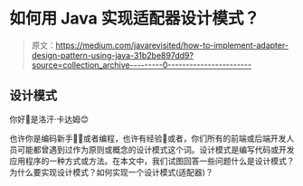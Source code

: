 # 如何用 Java 实现适配器设计模式？

> 原文：<https://medium.com/javarevisited/how-to-implement-adapter-design-pattern-using-java-31b2be897dd9?source=collection_archive---------0----------------------->

## 设计模式

你好👋是洛汗·卡达姆😊

也许你是编码新手👩‍💻或者编程，也许有经验👴或者，你们所有的前端或后端开发人员可能都曾遇到过作为原则或概念的设计模式这个词。设计模式是编写代码或开发应用程序的一种方式或方法。在本文中，我们试图回答一些问题什么是设计模式？为什么要实现设计模式？如何实现一个设计模式(适配器)？
